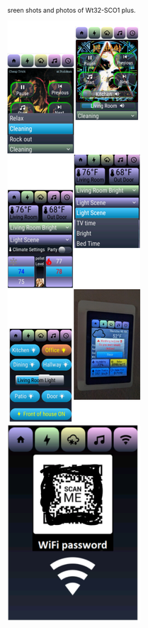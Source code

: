 sreen shots and photos of Wt32-SCO1 plus.

<img src="InShot_20230510_163903479.jpg" width="300">
<img src="InShot_20230510_164054621.jpg" width="300">
<img src="InShot_20230510_164452357.jpg" width="300">
<img src="Screenshot_20230512-124534~2.png" width="300">
